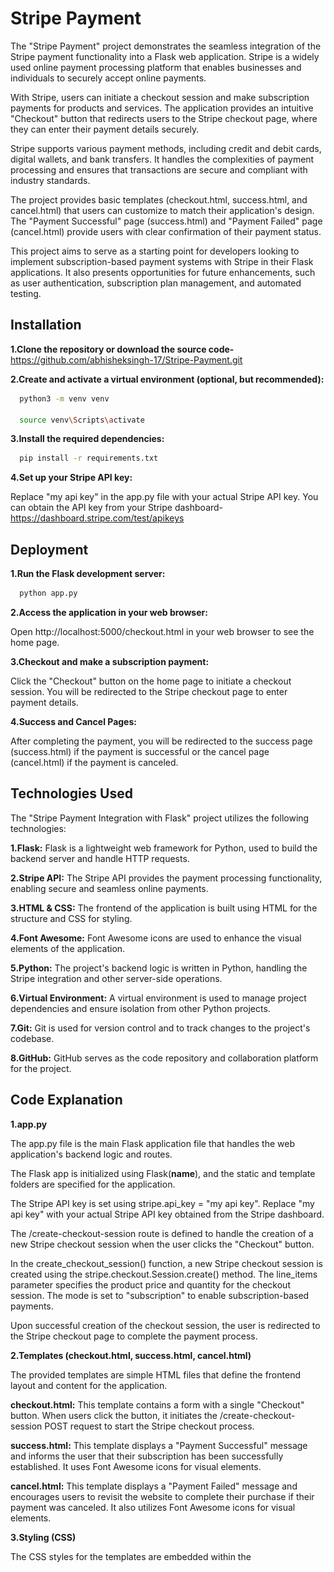 
# Stripe Payment

The "Stripe Payment" project demonstrates the seamless integration of the Stripe payment functionality into a Flask web application. Stripe is a widely used online payment processing platform that enables businesses and individuals to securely accept online payments.

With Stripe, users can initiate a checkout session and make subscription payments for products and services. The application provides an intuitive "Checkout" button that redirects users to the Stripe checkout page, where they can enter their payment details securely.

Stripe supports various payment methods, including credit and debit cards, digital wallets, and bank transfers. It handles the complexities of payment processing and ensures that transactions are secure and compliant with industry standards.

The project provides basic templates (checkout.html, success.html, and cancel.html) that users can customize to match their application's design. The "Payment Successful" page (success.html) and "Payment Failed" page (cancel.html) provide users with clear confirmation of their payment status.

This project aims to serve as a starting point for developers looking to implement subscription-based payment systems with Stripe in their Flask applications. It also presents opportunities for future enhancements, such as user authentication, subscription plan management, and automated testing.


## Installation

**1.Clone the repository or download the source code-** https://github.com/abhisheksingh-17/Stripe-Payment.git

**2.Create and activate a virtual environment (optional, but recommended):**

```bash
  python3 -m venv venv

  source venv\Scripts\activate
```
**3.Install the required dependencies:**    
```bash
  pip install -r requirements.txt
```
**4.Set up your Stripe API key:**

Replace "my api key" in the app.py file with your actual Stripe API key. You can obtain the API key from your Stripe dashboard-https://dashboard.stripe.com/test/apikeys
## Deployment

**1.Run the Flask development server:**
```bash
  python app.py
```
**2.Access the application in your web browser:**

Open http://localhost:5000/checkout.html in your web browser to see the home page.

**3.Checkout and make a subscription payment:**

Click the "Checkout" button on the home page to initiate a checkout session. You will be redirected to the Stripe checkout page to enter payment details.

**4.Success and Cancel Pages:**

After completing the payment, you will be redirected to the success page (success.html) if the payment is successful or the cancel page (cancel.html) if the payment is canceled.

## Technologies Used

The "Stripe Payment Integration with Flask" project utilizes the following technologies:

**1.Flask:** Flask is a lightweight web framework for Python, used to build the backend server and handle HTTP requests.

**2.Stripe API:** The Stripe API provides the payment processing functionality, enabling secure and seamless online payments.

**3.HTML & CSS:** The frontend of the application is built using HTML for the structure and CSS for styling.

**4.Font Awesome:** Font Awesome icons are used to enhance the visual elements of the application.

**5.Python:** The project's backend logic is written in Python, handling the Stripe integration and other server-side operations.

**6.Virtual Environment:** A virtual environment is used to manage project dependencies and ensure isolation from other Python projects.

**7.Git:** Git is used for version control and to track changes to the project's codebase.

**8.GitHub:** GitHub serves as the code repository and collaboration platform for the project.
## Code Explanation

**1.app.py**

The app.py file is the main Flask application file that handles the web application's backend logic and routes.

The Flask app is initialized using Flask(__name__), and the static and template folders are specified for the application.

The Stripe API key is set using stripe.api_key = "my api key". Replace "my api key" with your actual Stripe API key obtained from the Stripe dashboard.

The /create-checkout-session route is defined to handle the creation of a new Stripe checkout session when the user clicks the "Checkout" button.

In the create_checkout_session() function, a new Stripe checkout session is created using the stripe.checkout.Session.create() method. The line_items parameter specifies the product price and quantity for the checkout session. The mode is set to "subscription" to enable subscription-based payments.

Upon successful creation of the checkout session, the user is redirected to the Stripe checkout page to complete the payment process.

**2.Templates (checkout.html, success.html, cancel.html)**

The provided templates are simple HTML files that define the frontend layout and content for the application.

**checkout.html:** This template contains a form with a single "Checkout" button. When users click the button, it initiates the /create-checkout-session POST request to start the Stripe checkout process.

**success.html:** This template displays a "Payment Successful" message and informs the user that their subscription has been successfully established. It uses Font Awesome icons for visual elements.

**cancel.html:** This template displays a "Payment Failed" message and encourages users to revisit the website to complete their purchase if their payment was canceled. It also utilizes Font Awesome icons for visual elements.

**3.Styling (CSS)**

The CSS styles for the templates are embedded within the <style> tags in each template file.

The CSS defines the layout and appearance of the application's elements, including background images, button styles, font sizes, and positioning.

The templates use Font Awesome icons via the link to the Font Awesome kit. https://kit.fontawesome.com/92d70a2fd8.js
## Screenshots


**Home Page-**
![](https://github.com/abhisheksingh-17/Stripe-Payment/blob/main/Results/1.png?raw=true)


**Checkout Page-**
![](https://github.com/abhisheksingh-17/Stripe-Payment/blob/main/Results/2.png?raw=true)

![](https://github.com/abhisheksingh-17/Stripe-Payment/blob/main/Results/4.png?raw=true)


**Payment Successful Page-**
![](https://github.com/abhisheksingh-17/Stripe-Payment/blob/main/Results/6.png?raw=true)


**Payment Failed Page-**
![](https://github.com/abhisheksingh-17/Stripe-Payment/blob/main/Results/7.png?raw=true)


**Payment Dashboard-**
![](https://github.com/abhisheksingh-17/Stripe-Payment/blob/main/Results/8.png?raw=true)
## Acknowledgements
I would like to express my sincere gratitude to the following individuals and resources for their valuable contributions and support during the development of this project:

**1.Stripe:** I am thankful to Stripe for providing an excellent payment processing platform and comprehensive documentation that made integrating payments into this project straightforward.  
https://stripe.com/docs/api

**2.Font Awesome:** The provided templates utilize Font Awesome icons, adding visual elements to the application and enhancing the user experience.
https://fontawesome.com

**3.Open Source Community:** I extend my thanks to the open-source community for their contributions to the Flask framework and related libraries, making this project possible.
## Future Scope
The "Stripe Payment Integration with Flask" project provides a solid foundation for a subscription-based payment system. Here are some potential areas for future enhancement and expansion:

**1.User Authentication-**
Currently, the application allows any user to initiate a checkout session. Implementing user authentication and registration will enable personalized subscriptions and better user management.

**2.Subscription Plan Management-**
Introduce an admin dashboard to manage subscription plans, allowing administrators to create, update, and remove subscription options.

**3.Payment History and Invoices-**
Include a payment history feature that allows users to view past payments and access/download invoices for their records.

**4.Webhooks and Event Handling-**
Implement Stripe webhooks to handle events like payment failures, subscription cancellations, and other crucial events to provide users with timely notifications.

**5.Secure Deployment-**
In a production environment, ensure secure deployment with HTTPS, protect sensitive data, and follow best practices for securing web applications.

**6.User Account Management-**
Create user profiles where users can manage their account details, update payment methods, and view their subscription status.

**7.Subscription Upgrade/Downgrade-**
Allow users to upgrade or downgrade their subscription plans easily from within their account.

**8.Support for Multiple Payment Gateways-**
In addition to Stripe, consider adding support for other payment gateways to provide users with more payment options.

**9.Internationalization and Localization-**
Extend support for multiple languages and currencies to make the application more accessible to a global audience.

**10.Automated Testing-**
Implement automated testing to ensure the application's robustness and prevent regressions.